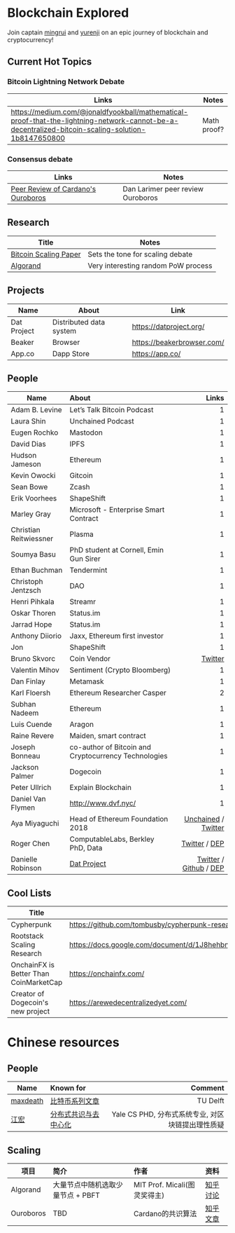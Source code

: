 # Blockchain Explored
Join captain [mingrui](https://github.com/mingrui) and [yurenji](https://github.com/yurenji) on an epic journey of blockchain and cryptocurrency!

## Current Hot Topics
### Bitcoin Lightning Network Debate
| Links | Notes |
| ----- | ----- |
| https://medium.com/@jonaldfyookball/mathematical-proof-that-the-lightning-network-cannot-be-a-decentralized-bitcoin-scaling-solution-1b8147650800 | Math proof? |

### Consensus debate 
| Links | Notes |
| ----- | ----- |
| [Peer Review of Cardano's Ouroboros](https://steemit.com/cardamon/@dan/peer-review-of-cardano-s-ouroboros)| Dan Larimer peer review Ouroboros |

## Research
| Title | Notes |
| ----- | ----- |
|[Bitcoin Scaling Paper](https://drive.google.com/file/d/1mXGpWiSuEwJmbBVVYzPGHfujdkAAClz_/view)| Sets the tone for scaling debate |
|[Algorand](https://arxiv.org/pdf/1607.01341.pdf)| Very interesting random PoW process |

## Projects
|Name| About | Link |
|-|-|-|
|Dat Project| Distributed data system | https://datproject.org/ |
|Beaker| Browser | https://beakerbrowser.com/ |
|App.co| Dapp Store | https://app.co/ |

## People

| Name        | About           | Links |
| ------------- |:-------------| -----:|
|Adam B. Levine|	Let’s Talk Bitcoin Podcast	|1|
|Laura Shin|	Unchained Podcast	|1|
|Eugen Rochko|	Mastodon	|1|
|David Dias|	IPFS|	1|
|Hudson Jameson|	Ethereum	|1|
|Kevin Owocki|	Gitcoin	|1|
|Sean Bowe|	Zcash|1|
|Erik Voorhees|	ShapeShift	|1|
|Marley Gray|	Microsoft - Enterprise Smart Contract	|1|
|Christian Reitwiessner|	Plasma	|1|
|Soumya Basu|	PhD student at Cornell, Emin Gun Sirer	|1|
|Ethan Buchman|	Tendermint	|1|
|Christoph Jentzsch|	DAO	|1|
|Henri Pihkala|	Streamr	|1|
|Oskar Thoren|	Status.im	|1|
|Jarrad Hope|	Status.im	|1|
|Anthony Diiorio|	Jaxx, Ethereum first investor	|1|
|Jon| 	ShapeShift	|1|
|Bruno Skvorc| Coin Vendor	|[Twitter](https://twitter.com/bitfalls)|
|Valentin Mihov|	Sentiment (Crypto Bloomberg)	|1|
|Dan Finlay|	Metamask	|1|
|Karl Floersh|	Ethereum Researcher Casper	|2|
|Subhan Nadeem|	Ethereum	|1|
|Luis Cuende|	Aragon	|1|
|Raine Revere|	Maiden, smart contract	|1|
|Joseph Bonneau|	 co-author of Bitcoin and Cryptocurrency Technologies	|1|
|Jackson Palmer|	Dogecoin	|1|
|Peter Ullrich|	Explain Blockchain	|1|
|Daniel Van Flymen|	http://www.dvf.nyc/	|1|
|Aya Miyaguchi|Head of Ethereum Foundation 2018|[Unchained](http://unchained.forbes.libsynpro.com/aya-miyaguchi-of-the-ethereum-foundation-on-who-makes-the-final-call-ep59) / [Twitter](https://twitter.com/mi_ayako?lang=en)|
|Roger Chen|ComputableLabs, Berkley PhD, Data|[Twitter](https://twitter.com/rgrchen) / [DEP](https://www.dataengineeringpodcast.com/data-economy-with-roger-chen-episode-21/)|
|Danielle Robinson|[Dat Project](https://datproject.org/)|[Twitter](https://twitter.com/daniellecrobins) / [Github](https://github.com/daniellecrobinson) / [DEP](https://www.dataengineeringpodcast.com/dat-with-danielle-robinson-and-joe-hand-episode-16/)|

## Cool Lists
| Title | URL |
| ----- | ----- |
| Cypherpunk | https://github.com/tombusby/cypherpunk-research |
| Rootstack Scaling Research | https://docs.google.com/document/d/1J8hehbnZWzcIUMQcxMiGbjz86wDu3zDFF7UtkR0XjGE/edit# |
| OnchainFX is Better Than CoinMarketCap | https://onchainfx.com/ |
| Creator of Dogecoin's new project | https://arewedecentralizedyet.com/ |



# Chinese resources 

## People

| Name        | Known for           | Comment  |
| ------------- |:-------------| ----------------: |
|[maxdeath](https://www.zhihu.com/people/maxdeath)|	[比特币系列文章](https://zhuanlan.zhihu.com/p/27433645)	|TU Delft |
|[江宏](https://www.zhihu.com/people/lazyseq)|	[分布式共识与去中心化](https://zhuanlan.zhihu.com/p/34290848)	|Yale CS PHD, 分布式系统专业, 对区块链提出理性质疑| 

## Scaling 


| 项目        | 简介          | 作者  |  资料 |
| ------------- |:------------- | :----- |:----- |
|Algorand|大量节点中随机选取少量节点 + PBFT| MIT Prof. Micali(图灵奖得主) | [知乎讨论](https://www.zhihu.com/question/59648250/answer/182742776)|
|Ouroboros| TBD |Cardano的共识算法 | [知乎文章](https://zhuanlan.zhihu.com/p/33824015)| 
